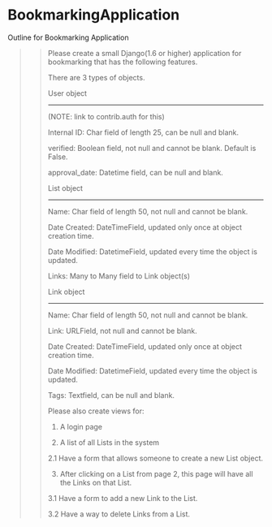 BookmarkingApplication
======================
Outline for Bookmarking Application

> > Please create a small Django(1.6 or higher) application for bookmarking
> > that has the following features.
> >
> > There are 3 types of objects.
> >
> >
> > User object
> >
> > -----------
> >
> > (NOTE: link to contrib.auth for this)
> >
> > Internal ID: Char field of length 25, can be null and blank.
> >
> > verified: Boolean field, not null and cannot be blank. Default is False.
> >
> > approval_date: Datetime field, can be null and blank.
> >
> >
> > List object
> >
> > -----------
> >
> > Name: Char field of length 50, not null and cannot be blank.
> >
> > Date Created: DateTimeField, updated only once at object creation time.
> >
> > Date Modified: DatetimeField, updated every time the object is updated.
> >
> > Links: Many to Many field to Link object(s)
> >
> >
> > Link object
> >
> > -----------
> >
> > Name: Char field of length 50, not null and cannot be blank.
> >
> > Link: URLField, not null and cannot be blank.
> >
> > Date Created: DateTimeField, updated only once at object creation time.
> >
> > Date Modified: DatetimeField, updated every time the object is updated.
> >
> > Tags: Textfield, can be null and blank.
> >
> >
> > Please also create views for:
> >
> > 1. A login page
> >
> > 2. A list of all Lists in the system
> >
> > 2.1 Have a form that allows someone to create a new List object.
> >
> > 3. After clicking on a List from page 2, this page will have all the
> Links
> > on that List.
> >
> > 3.1 Have a form to add a new Link to the List.
> >
> > 3.2 Have a way to delete Links from a List.
> >
